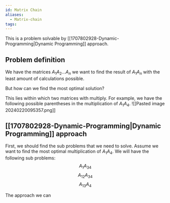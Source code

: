 ```yaml
---
id: Matrix Chain
aliases:
  - Matrix-chain
tags:
---
```

This is a problem solvable by [[1707802928-Dynamic-Programming|Dynamic Programming]] approach.

## Problem definition
We have the matrices $A_1A_2\dots A_n$ we want to find the result of $A_1 A_n$ with the least amount of calculations possible. 

But how can we find the most optimal solution?

This lies within which two matrices with multiply. For example, we have the following possible parentheses in the multiplication of $A_1 A_4$.
![[Pasted image 20240220095357.png]]

## [[1707802928-Dynamic-Programming|Dynamic Programming]] approach
First, we should find the sub problems that we need to solve. Assume we want to find the most optimal multiplication of $A_1 A_4$. We will have the following sub problems:
$$A_1A_{34}$$
$$A_{12}A_{34}$$
$$A_{13}A_{4}$$

The approach we can 